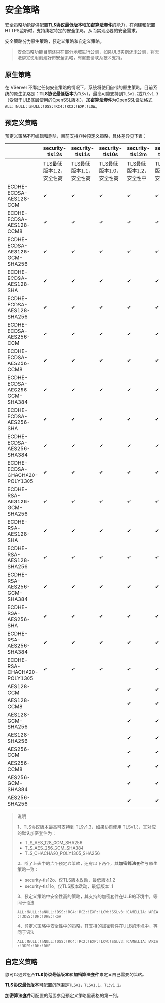 # 安全策略

安全策略功能提供配置**TLS协议最低版本**和**加密算法套件**的能力，在创建和配置HTTPS监听时，支持绑定特定的安全策略，从而实现必要的安全需求。

安全策略分为原生策略，预定义策略和自定义策略。

> 安全策略功能目前还只在部分地域进行公测，如果ULB实例还未公测，将无法绑定使用创建好的安全策略，有需要请联系技术支持。

## 原生策略

在 VServer 不绑定任何安全策略的情况下，系统将使用自带的原生策略。目前系统的原生策略是：**TLS协议最低版本**为`TLSv1`，最高可能支持到`TLSv1.2`或`TLSv1.3`（受限于ULB底层使用的OpenSSL版本），**加密算法套件**为OpenSSL语法格式`ALL:!NULL:!aNULL:!DSS:!RC4:!RC2:!EXP:!LOW`。

## 预定义策略

预定义策略不可编辑和删除，目前支持八种预定义策略，具体差异见下表：

|                               | security-tls12s          | security-tls11s          | security-tls10s          | security-tls12m          | security-tls11m          | security-tls10m          |
| ----------------------------- | ------------------------ | ------------------------ | ------------------------ | ------------------------ | ------------------------ | ------------------------ |
|                               | TLS最低版本1.2，安全性高 | TLS最低版本1.1，安全性高 | TLS最低版本1.0，安全性高 | TLS最低版本1.2，安全性中 | TLS最低版本1.1，安全性中 | TLS最低版本1.0，安全性中 |
| ECDHE-ECDSA-AES128-CCM        | ✔                        | ✔                        | ✔                        | ✔                        | ✔                        | ✔                        |
| ECDHE-ECDSA-AES128-CCM8       | ✔                        | ✔                        | ✔                        | ✔                        | ✔                        | ✔                        |
| ECDHE-ECDSA-AES128-GCM-SHA256 | ✔                        | ✔                        | ✔                        | ✔                        | ✔                        | ✔                        |
| ECDHE-ECDSA-AES128-SHA        | ✔                        | ✔                        | ✔                        | ✔                        | ✔                        | ✔                        |
| ECDHE-ECDSA-AES128-SHA256     | ✔                        | ✔                        | ✔                        | ✔                        | ✔                        | ✔                        |
| ECDHE-ECDSA-AES256-CCM        | ✔                        | ✔                        | ✔                        | ✔                        | ✔                        | ✔                        |
| ECDHE-ECDSA-AES256-CCM8       | ✔                        | ✔                        | ✔                        | ✔                        | ✔                        | ✔                        |
| ECDHE-ECDSA-AES256-GCM-SHA384 | ✔                        | ✔                        | ✔                        | ✔                        | ✔                        | ✔                        |
| ECDHE-ECDSA-AES256-SHA        | ✔                        | ✔                        | ✔                        | ✔                        | ✔                        | ✔                        |
| ECDHE-ECDSA-AES256-SHA384     | ✔                        | ✔                        | ✔                        | ✔                        | ✔                        | ✔                        |
| ECDHE-ECDSA-CHACHA20-POLY1305 | ✔                        | ✔                        | ✔                        | ✔                        | ✔                        | ✔                        |
| ECDHE-RSA-AES128-GCM-SHA256   | ✔                        | ✔                        | ✔                        | ✔                        | ✔                        | ✔                        |
| ECDHE-RSA-AES128-SHA          | ✔                        | ✔                        | ✔                        | ✔                        | ✔                        | ✔                        |
| ECDHE-RSA-AES128-SHA256       | ✔                        | ✔                        | ✔                        | ✔                        | ✔                        | ✔                        |
| ECDHE-RSA-AES256-GCM-SHA384   | ✔                        | ✔                        | ✔                        | ✔                        | ✔                        | ✔                        |
| ECDHE-RSA-AES256-SHA          | ✔                        | ✔                        | ✔                        | ✔                        | ✔                        | ✔                        |
| ECDHE-RSA-AES256-SHA384       | ✔                        | ✔                        | ✔                        | ✔                        | ✔                        | ✔                        |
| ECDHE-RSA-CHACHA20-POLY1305   | ✔                        | ✔                        | ✔                        | ✔                        | ✔                        | ✔                        |
| AES128-CCM                    |                          |                          |                          | ✔                        | ✔                        | ✔                        |
| AES128-CCM8                   |                          |                          |                          | ✔                        | ✔                        | ✔                        |
| AES128-GCM-SHA256             |                          |                          |                          | ✔                        | ✔                        | ✔                        |
| AES128-SHA256                 |                          |                          |                          | ✔                        | ✔                        | ✔                        |
| AES256-CCM                    |                          |                          |                          | ✔                        | ✔                        | ✔                        |
| AES256-CCM8                   |                          |                          |                          | ✔                        | ✔                        | ✔                        |
| AES256-GCM-SHA384             |                          |                          |                          | ✔                        | ✔                        | ✔                        |
| AES256-SHA256                 |                          |                          |                          | ✔                        | ✔                        | ✔                        |

> 说明：
>
> 1、TLS协议版本最高可支持到 TLSv1.3，如果协商使用 TLSv1.3，其对应的默认加密套件为：
>
> - TLS_AES_128_GCM_SHA256
> - TLS_AES_256_GCM_SHA384
> - TLS_CHACHA20_POLY1305_SHA256
>
> 2、除了上表中的六个预定义策略，还有以下两个，其**加密算法套件**与原生策略一致：
>
> - security-tls12o，仅TLS版本改动，最低版本1.2
> - security-tls11o，仅TLS版本改动，最低版本1.1
>
> 3、预定义策略中安全性高的策略，其支持的加密套件在ULB的环境中，等同于语法
>
> `ALL:!NULL:!aNULL:!DSS:!RC4:!RC2:!EXP:!LOW:!SSLv3:!CAMELLIA:!ARIA:!3DES:!DH:!DHE:!RSA`
>
> 4、预定义策略中安全性中的策略，其支持的加密套件在ULB的环境中，等同于语法
>
> `ALL:!NULL:!aNULL:!DSS:!RC4:!RC2:!EXP:!LOW:!SSLv3:!CAMELLIA:!ARIA:!3DES:!DH:!DHE`

## 自定义策略

您可以通过组合**TLS协议最低版本**和**加密算法套件**来定义自己需要的策略。

**TLS协议最低版本**可配置的范围是`TLSv1`，`TLSv1.1`，`TLSv1.2`。

**加密算法套件**可配置的范围参见预定义策略里表格的第一列。
